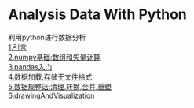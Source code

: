 # Analysis Data With Python
利用python进行数据分析\
<a href='./src/1_Introduction/'>1.引言</a>\
<a href='./src/2_numpy/'>2.numpy基础:数组和矢量计算</a>\
<a href='./src/3_pandas/'>3.pandas入门</a>\
<a href='./src/4_loadData/'>4.数据加载,存储于文件格式</a>\
<a href='./src/5_dataNormalization/'>5.数据规整话:清理,转换,合并,重塑</a>\
<a href='./src/6_drawingAndVisualization/'>6.drawingAndVisualization</a>